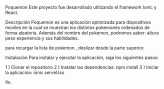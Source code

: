 Poquemon
Este proyecto fue desarrollado utilizando el framework Ionic y React.

Descripción
Poquemon es una aplicación optimizada para dispositivos moviles en 
la cual se muestran los distintos pokemones ordenados de forma aleatoria.
Además del nombre del pokemon, podremos saber:
altura
peso
experiencia 
y sus habilidades.

para recargar la lista de pokemon , deslizar desde la parte superior.

Instalación
Para instalar y ejecutar la aplicación, siga los siguientes pasos:

1 ) Clonar el repositorio
2 ) Instalar las dependencias: npm install
3 ) Iniciar la aplicación: ionic serveUso




fin.